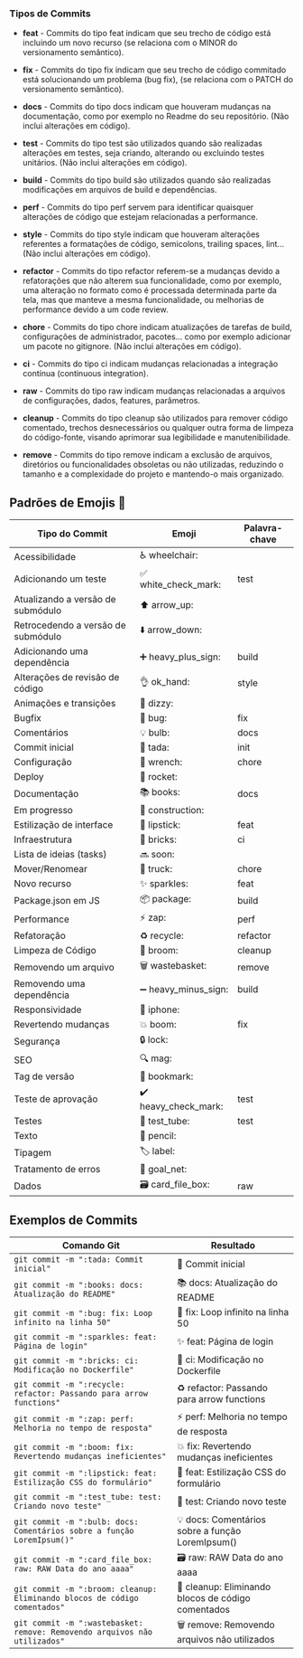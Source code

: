 ### Tipos de Commits

- **feat** - Commits do tipo feat indicam que seu trecho de código está incluindo um novo recurso (se relaciona com o MINOR do versionamento semântico).

- **fix** - Commits do tipo fix indicam que seu trecho de código commitado está solucionando um problema (bug fix), (se relaciona com o PATCH do versionamento semântico).

- **docs** - Commits do tipo docs indicam que houveram mudanças na documentação, como por exemplo no Readme do seu repositório. (Não inclui alterações em código).

- **test** - Commits do tipo test são utilizados quando são realizadas alterações em testes, seja criando, alterando ou excluindo testes unitários. (Não inclui alterações em código).

- **build** - Commits do tipo build são utilizados quando são realizadas modificações em arquivos de build e dependências.

- **perf** - Commits do tipo perf servem para identificar quaisquer alterações de código que estejam relacionadas a performance.

- **style** - Commits do tipo style indicam que houveram alterações referentes a formatações de código, semicolons, trailing spaces, lint... (Não inclui alterações em código).

- **refactor** - Commits do tipo refactor referem-se a mudanças devido a refatorações que não alterem sua funcionalidade, como por exemplo, uma alteração no formato como é processada determinada parte da tela, mas que manteve a mesma funcionalidade, ou melhorias de performance devido a um code review.

- **chore** - Commits do tipo chore indicam atualizações de tarefas de build, configurações de administrador, pacotes... como por exemplo adicionar um pacote no gitignore. (Não inclui alterações em código).

- **ci** - Commits do tipo ci indicam mudanças relacionadas a integração contínua (continuous integration).

- **raw** - Commits do tipo raw indicam mudanças relacionadas a arquivos de configurações, dados, features, parâmetros.

- **cleanup** - Commits do tipo cleanup são utilizados para remover código comentado, trechos desnecessários ou qualquer outra forma de limpeza do código-fonte, visando aprimorar sua legibilidade e manutenibilidade.

- **remove** - Commits do tipo remove indicam a exclusão de arquivos, diretórios ou funcionalidades obsoletas ou não utilizadas, reduzindo o tamanho e a complexidade do projeto e mantendo-o mais organizado.

## Padrões de Emojis 💈

| Tipo do Commit                | Emoji                | Palavra-chave      |
|-------------------------------|----------------------|--------------------|
| Acessibilidade                 | ♿ wheelchair:       |                    |
| Adicionando um teste           | ✅ white_check_mark: | test               |
| Atualizando a versão de submódulo | ⬆️ arrow_up:       |                    |
| Retrocedendo a versão de submódulo | ⬇️ arrow_down:    |                    |
| Adicionando uma dependência    | ➕ heavy_plus_sign:  | build              |
| Alterações de revisão de código| 👌 ok_hand:         | style              |
| Animações e transições         | 💫 dizzy:           |                    |
| Bugfix                         | 🐛 bug:             | fix                |
| Comentários                    | 💡 bulb:            | docs               |
| Commit inicial                 | 🎉 tada:            | init               |
| Configuração                   | 🔧 wrench:          | chore              |
| Deploy                         | 🚀 rocket:          |                    |
| Documentação                   | 📚 books:           | docs               |
| Em progresso                   | 🚧 construction:    |                    |
| Estilização de interface       | 💄 lipstick:        | feat               |
| Infraestrutura                 | 🧱 bricks:          | ci                 |
| Lista de ideias (tasks)        | 🔜 soon:            |                    |
| Mover/Renomear                 | 🚚 truck:           | chore              |
| Novo recurso                   | ✨ sparkles:        | feat               |
| Package.json em JS             | 📦 package:         | build              |
| Performance                    | ⚡ zap:             | perf               |
| Refatoração                    | ♻️ recycle:         | refactor           |
| Limpeza de Código              | 🧹 broom:           | cleanup            |
| Removendo um arquivo           | 🗑️ wastebasket:     | remove             |
| Removendo uma dependência      | ➖ heavy_minus_sign: | build              |
| Responsividade                 | 📱 iphone:          |                    |
| Revertendo mudanças            | 💥 boom:            | fix                |
| Segurança                      | 🔒️ lock:           |                    |
| SEO                            | 🔍️ mag:            |                    |
| Tag de versão                  | 🔖 bookmark:        |                    |
| Teste de aprovação             | ✔️ heavy_check_mark:| test               |
| Testes                         | 🧪 test_tube:       | test               |
| Texto                          | 📝 pencil:          |                    |
| Tipagem                        | 🏷️ label:          |                    |
| Tratamento de erros            | 🥅 goal_net:        |                    |
| Dados                          | 🗃️ card_file_box:   | raw                |


## Exemplos de Commits

| Comando Git                                         | Resultado                                      |
|-----------------------------------------------------|---------------------------------------------------------|
| `git commit -m ":tada: Commit inicial"`              | 🎉 Commit inicial                                       |
| `git commit -m ":books: docs: Atualização do README"`| 📚 docs: Atualização do README                          |
| `git commit -m ":bug: fix: Loop infinito na linha 50"` | 🐛 fix: Loop infinito na linha 50                      |
| `git commit -m ":sparkles: feat: Página de login"`   | ✨ feat: Página de login                                |
| `git commit -m ":bricks: ci: Modificação no Dockerfile"` | 🧱 ci: Modificação no Dockerfile                        |
| `git commit -m ":recycle: refactor: Passando para arrow functions"` | ♻️ refactor: Passando para arrow functions         |
| `git commit -m ":zap: perf: Melhoria no tempo de resposta"` | ⚡ perf: Melhoria no tempo de resposta                 |
| `git commit -m ":boom: fix: Revertendo mudanças ineficientes"` | 💥 fix: Revertendo mudanças ineficientes              |
| `git commit -m ":lipstick: feat: Estilização CSS do formulário"` | 💄 feat: Estilização CSS do formulário              |
| `git commit -m ":test_tube: test: Criando novo teste"` | 🧪 test: Criando novo teste                            |
| `git commit -m ":bulb: docs: Comentários sobre a função LoremIpsum()"` | 💡 docs: Comentários sobre a função LoremIpsum()     |
| `git commit -m ":card_file_box: raw: RAW Data do ano aaaa"` | 🗃️ raw: RAW Data do ano aaaa                         |
| `git commit -m ":broom: cleanup: Eliminando blocos de código comentados"` | 🧹 cleanup: Eliminando blocos de código comentados  |
| `git commit -m ":wastebasket: remove: Removendo arquivos não utilizados"` | 🗑️ remove: Removendo arquivos não utilizados           |
